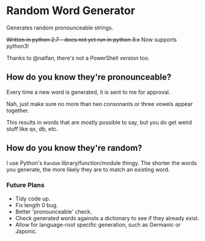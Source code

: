 # Random Word Generator
Generates random pronounceable strings.

~~Written in python 2.7 - does not yet run in python 3.x~~ Now supports python3!

Thanks to @natfan, there's not a PowerShell version too.

## How do you know they're pronounceable?
Every time a new word is generated, it is sent to me for approval.

Nah, just make sure no more than two consonants or three vowels appear together.

This results in words that are mostly possible to say, but you do get weird stuff like qx, db, etc.

## How do you know they're random?
I use Python's `Random` library/function/module thingy. The shorter the words you generate, the more likely they are to match an existing word.

### Future Plans
- Tidy code up.
- Fix length 0 bug.
- Better 'pronounceable' check.
- Check generated words againsts a dictionary to see if they already exist.
- Allow for language-root specific generation, such as Germanic or Japonic.
